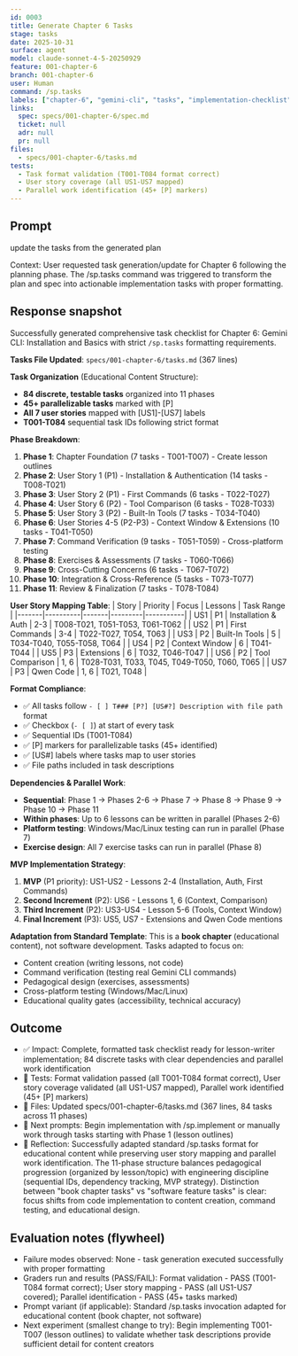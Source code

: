```yaml
---
id: 0003
title: Generate Chapter 6 Tasks
stage: tasks
date: 2025-10-31
surface: agent
model: claude-sonnet-4-5-20250929
feature: 001-chapter-6
branch: 001-chapter-6
user: Human
command: /sp.tasks
labels: ["chapter-6", "gemini-cli", "tasks", "implementation-checklist", "educational-content"]
links:
  spec: specs/001-chapter-6/spec.md
  ticket: null
  adr: null
  pr: null
files:
  - specs/001-chapter-6/tasks.md
tests:
  - Task format validation (T001-T084 format correct)
  - User story coverage (all US1-US7 mapped)
  - Parallel work identification (45+ [P] markers)
---
```


## Prompt

update the tasks from the generated plan

Context: User requested task generation/update for Chapter 6 following the planning phase. The /sp.tasks command was triggered to transform the plan and spec into actionable implementation tasks with proper formatting.

## Response snapshot

Successfully generated comprehensive task checklist for Chapter 6: Gemini CLI: Installation and Basics with strict `/sp.tasks` formatting requirements.

**Tasks File Updated**: `specs/001-chapter-6/tasks.md` (367 lines)

**Task Organization** (Educational Content Structure):
- **84 discrete, testable tasks** organized into 11 phases
- **45+ parallelizable tasks** marked with [P]
- **All 7 user stories** mapped with [US1]-[US7] labels
- **T001-T084** sequential task IDs following strict format

**Phase Breakdown**:
1. **Phase 1**: Chapter Foundation (7 tasks - T001-T007) - Create lesson outlines
2. **Phase 2**: User Story 1 (P1) - Installation & Authentication (14 tasks - T008-T021)
3. **Phase 3**: User Story 2 (P1) - First Commands (6 tasks - T022-T027)
4. **Phase 4**: User Story 6 (P2) - Tool Comparison (6 tasks - T028-T033)
5. **Phase 5**: User Story 3 (P2) - Built-In Tools (7 tasks - T034-T040)
6. **Phase 6**: User Stories 4-5 (P2-P3) - Context Window & Extensions (10 tasks - T041-T050)
7. **Phase 7**: Command Verification (9 tasks - T051-T059) - Cross-platform testing
8. **Phase 8**: Exercises & Assessments (7 tasks - T060-T066)
9. **Phase 9**: Cross-Cutting Concerns (6 tasks - T067-T072)
10. **Phase 10**: Integration & Cross-Reference (5 tasks - T073-T077)
11. **Phase 11**: Review & Finalization (7 tasks - T078-T084)

**User Story Mapping Table**:
| Story | Priority | Focus | Lessons | Task Range |
|-------|----------|-------|---------|-----------|
| US1 | P1 | Installation & Auth | 2-3 | T008-T021, T051-T053, T061-T062 |
| US2 | P1 | First Commands | 3-4 | T022-T027, T054, T063 |
| US3 | P2 | Built-In Tools | 5 | T034-T040, T055-T058, T064 |
| US4 | P2 | Context Window | 6 | T041-T044 |
| US5 | P3 | Extensions | 6 | T032, T046-T047 |
| US6 | P2 | Tool Comparison | 1, 6 | T028-T031, T033, T045, T049-T050, T060, T065 |
| US7 | P3 | Qwen Code | 1, 6 | T021, T048 |

**Format Compliance**:
- ✅ All tasks follow `- [ ] T### [P?] [US#?] Description with file path` format
- ✅ Checkbox (`- [ ]`) at start of every task
- ✅ Sequential IDs (T001-T084)
- ✅ [P] markers for parallelizable tasks (45+ identified)
- ✅ [US#] labels where tasks map to user stories
- ✅ File paths included in task descriptions

**Dependencies & Parallel Work**:
- **Sequential**: Phase 1 → Phases 2-6 → Phase 7 → Phase 8 → Phase 9 → Phase 10 → Phase 11
- **Within phases**: Up to 6 lessons can be written in parallel (Phases 2-6)
- **Platform testing**: Windows/Mac/Linux testing can run in parallel (Phase 7)
- **Exercise design**: All 7 exercise tasks can run in parallel (Phase 8)

**MVP Implementation Strategy**:
1. **MVP** (P1 priority): US1-US2 - Lessons 2-4 (Installation, Auth, First Commands)
2. **Second Increment** (P2): US6 - Lessons 1, 6 (Context, Comparison)
3. **Third Increment** (P2): US3-US4 - Lesson 5-6 (Tools, Context Window)
4. **Final Increment** (P3): US5, US7 - Extensions and Qwen Code mentions

**Adaptation from Standard Template**:
This is a **book chapter** (educational content), not software development. Tasks adapted to focus on:
- Content creation (writing lessons, not code)
- Command verification (testing real Gemini CLI commands)
- Pedagogical design (exercises, assessments)
- Cross-platform testing (Windows/Mac/Linux)
- Educational quality gates (accessibility, technical accuracy)

## Outcome

- ✅ Impact: Complete, formatted task checklist ready for lesson-writer implementation; 84 discrete tasks with clear dependencies and parallel work identification
- 🧪 Tests: Format validation passed (all T001-T084 format correct), User story coverage validated (all US1-US7 mapped), Parallel work identified (45+ [P] markers)
- 📁 Files: Updated specs/001-chapter-6/tasks.md (367 lines, 84 tasks across 11 phases)
- 🔁 Next prompts: Begin implementation with /sp.implement or manually work through tasks starting with Phase 1 (lesson outlines)
- 🧠 Reflection: Successfully adapted standard /sp.tasks format for educational content while preserving user story mapping and parallel work identification. The 11-phase structure balances pedagogical progression (organized by lesson/topic) with engineering discipline (sequential IDs, dependency tracking, MVP strategy). Distinction between "book chapter tasks" vs "software feature tasks" is clear: focus shifts from code implementation to content creation, command testing, and educational design.

## Evaluation notes (flywheel)

- Failure modes observed: None - task generation executed successfully with proper formatting
- Graders run and results (PASS/FAIL): Format validation - PASS (T001-T084 format correct); User story mapping - PASS (all US1-US7 covered); Parallel identification - PASS (45+ tasks marked)
- Prompt variant (if applicable): Standard /sp.tasks invocation adapted for educational content (book chapter, not software)
- Next experiment (smallest change to try): Begin implementing T001-T007 (lesson outlines) to validate whether task descriptions provide sufficient detail for content creators
